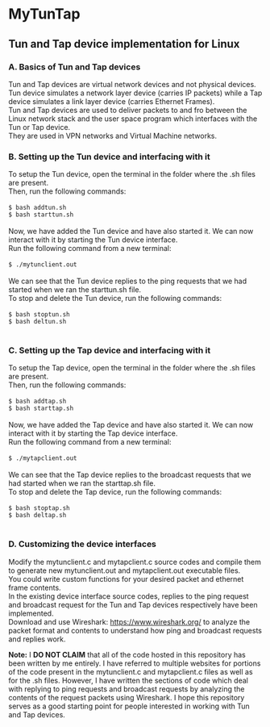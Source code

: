 # **MyTunTap**
## **Tun and Tap device implementation for Linux**
### **A. Basics of Tun and Tap devices**
Tun and Tap devices are virtual network devices and not physical devices.<br>
Tun device simulates a network layer device (carries IP packets) while a Tap device simulates a link layer device (carries Ethernet Frames). <br>
Tun and Tap devices are used to deliver packets to and fro between the Linux network stack and the user space program which interfaces with the Tun or Tap device. <br>
They are used in VPN networks and Virtual Machine networks. <br>

### **B. Setting up the Tun device and interfacing with it**
To setup the Tun device, open the terminal in the folder where the .sh files are present.<br>
Then, run the following commands: <br><br>
`$ bash addtun.sh `<br>
`$ bash starttun.sh`<br><br>
Now, we have added the Tun device and have also started it. We can now interact with it by starting the Tun device interface. <br>
Run the following command from a new terminal:<br><br>
`$ ./mytunclient.out`<br><br>
We can see that the Tun device replies to the ping requests that we had started when we ran the starttun.sh file. <br>
To stop and delete the Tun device, run the following commands: <br><br>
`$ bash stoptun.sh`<br>
`$ bash deltun.sh`<br><br>

### **C. Setting up the Tap device and interfacing with it**
To setup the Tap device, open the terminal in the folder where the .sh files are present.<br>
Then, run the following commands: <br><br>
`$ bash addtap.sh `<br>
`$ bash starttap.sh`<br><br>
Now, we have added the Tap device and have also started it. We can now interact with it by starting the Tap device interface. <br>
Run the following command from a new terminal:<br><br>
`$ ./mytapclient.out`<br><br>
We can see that the Tap device replies to the broadcast requests that we had started when we ran the starttap.sh file. <br>
To stop and delete the Tap device, run the following commands: <br><br>
`$ bash stoptap.sh`<br>
`$ bash deltap.sh`<br><br>

### **D. Customizing the device interfaces**
Modify the mytunclient.c and mytapclient.c source codes and compile them to generate new mytunclient.out and mytapclient.out executable files. <br>
You could write custom functions for your desired packet and ethernet frame contents. <br>
In the existing device interface source codes, replies to the ping request and broadcast request for the Tun and Tap devices respectively have been implemented.<br>
Download and use Wireshark: https://www.wireshark.org/ to analyze the packet format and contents to understand how ping and broadcast requests and replies work. <br>

**Note:** I **DO NOT CLAIM** that all of the code hosted in this repository has been written by me entirely. I have referred to multiple websites for portions of the code present in the mytunclient.c and mytapclient.c files as well as for the .sh files. However, I have written the sections of code which deal with replying to ping requests and broadcast requests by analyzing the contents of the request packets using Wireshark. I hope this repository serves as a good starting point for people interested in working with Tun and Tap devices.
